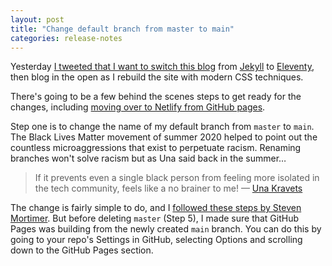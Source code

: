 ```yaml
---
layout: post
title: "Change default branch from master to main"
categories: release-notes
---
```


Yesterday [I tweeted that I want to switch this blog](https://twitter.com/benjystanton/status/1337685688259645441) from [Jekyll](https://jekyllrb.com/) to [Eleventy](https://www.11ty.dev/), then blog in the open as I rebuild the site with modern CSS techniques.

There's going to be a few behind the scenes steps to get ready for the changes, including [moving over to Netlify from GitHub pages](https://www.netlify.com/github-pages-vs-netlify/).

Step one is to change the name of my default branch from `master` to `main`. The Black Lives Matter movement of summer 2020 helped to point out the countless microaggressions that exist to perpetuate racism. Renaming branches won't solve racism but as Una said back in the summer…

> If it prevents even a single black person from feeling more isolated in the tech community, feels like a no brainer to me!
> — [Una Kravets](https://twitter.com/Una/status/1271181775130279936)

The change is fairly simple to do, and I [followed these steps by Steven Mortimer](https://stevenmortimer.com/5-steps-to-change-github-default-branch-from-master-to-main/). But before deleting `master` (Step 5), I made sure that GitHub Pages was building from the newly created `main` branch. You can do this by going to your repo's Settings in GitHub, selecting Options and scrolling down to the GitHub Pages section.
